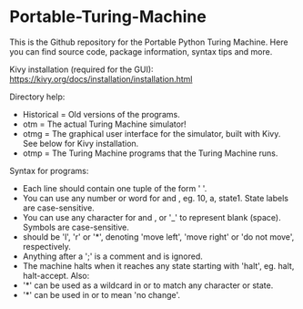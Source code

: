 # Portable-Turing-Machine
This is the Github repository for the Portable Python Turing Machine. Here you can find source code, package information, syntax tips and more.

Kivy installation (required for the GUI): https://kivy.org/docs/installation/installation.html

Directory help:
  - Historical          = Old versions of the programs.
  - otm                 = The actual Turing Machine simulator!
  - otmg                = The graphical user interface for the simulator, built with Kivy. See below for Kivy installation.
  - otmp                = The Turing Machine programs that the Turing Machine runs.


Syntax for programs:
  - Each line should contain one tuple of the form '<current state> <current symbol> <new symbol> <direction> <new state>'.
  - You can use any number or word for <current state> and <new state>, eg. 10, a, state1. State labels are case-sensitive.
  - You can use any character for <current symbol> and <new symbol>, or '_' to represent blank (space). Symbols are case-sensitive.
  - <direction> should be 'l', 'r' or '*', denoting 'move left', 'move right' or 'do not move', respectively.
  - Anything after a ';' is a comment and is ignored.
  - The machine halts when it reaches any state starting with 'halt', eg. halt, halt-accept.
Also:
  - '*' can be used as a wildcard in <current symbol> or <current state> to match any character or state.
  - '*' can be used in <new symbol> or <new state> to mean 'no change'.
